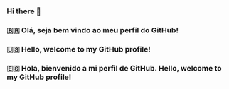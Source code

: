 ### Hi there 👋

###	:brazil: Olá, seja bem vindo ao meu perfil do GitHub!
###	:us: Hello, welcome to my GitHub profile!
###	:es: Hola, bienvenido a mi perfil de GitHub. Hello, welcome to my GitHub profile!

